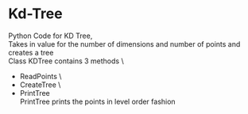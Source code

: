 # Kd-Tree

 Python Code for KD Tree, \
 Takes in value for the number of dimensions and number of points and creates a tree \
 Class KDTree contains 3 methods \
 - ReadPoints \
 - CreateTree \
 - PrintTree \
 PrintTree prints the points in level order fashion 

